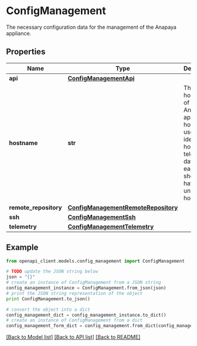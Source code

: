 # ConfigManagement

The necessary configuration data for the management of the  Anapaya appliance.

## Properties

Name | Type | Description | Notes
------------ | ------------- | ------------- | -------------
**api** | [**ConfigManagementApi**](ConfigManagementApi.md) |  | [optional] 
**hostname** | **str** | The hostname of the Anapaya appliance host. It is used to identify the host in the telemetry data; thus, each host should have a unique hostname. | [optional] [default to 'anapaya-appliance']
**remote_repository** | [**ConfigManagementRemoteRepository**](ConfigManagementRemoteRepository.md) |  | [optional] 
**ssh** | [**ConfigManagementSsh**](ConfigManagementSsh.md) |  | [optional] 
**telemetry** | [**ConfigManagementTelemetry**](ConfigManagementTelemetry.md) |  | [optional] 

## Example

```python
from openapi_client.models.config_management import ConfigManagement

# TODO update the JSON string below
json = "{}"
# create an instance of ConfigManagement from a JSON string
config_management_instance = ConfigManagement.from_json(json)
# print the JSON string representation of the object
print ConfigManagement.to_json()

# convert the object into a dict
config_management_dict = config_management_instance.to_dict()
# create an instance of ConfigManagement from a dict
config_management_form_dict = config_management.from_dict(config_management_dict)
```
[[Back to Model list]](../README.md#documentation-for-models) [[Back to API list]](../README.md#documentation-for-api-endpoints) [[Back to README]](../README.md)


